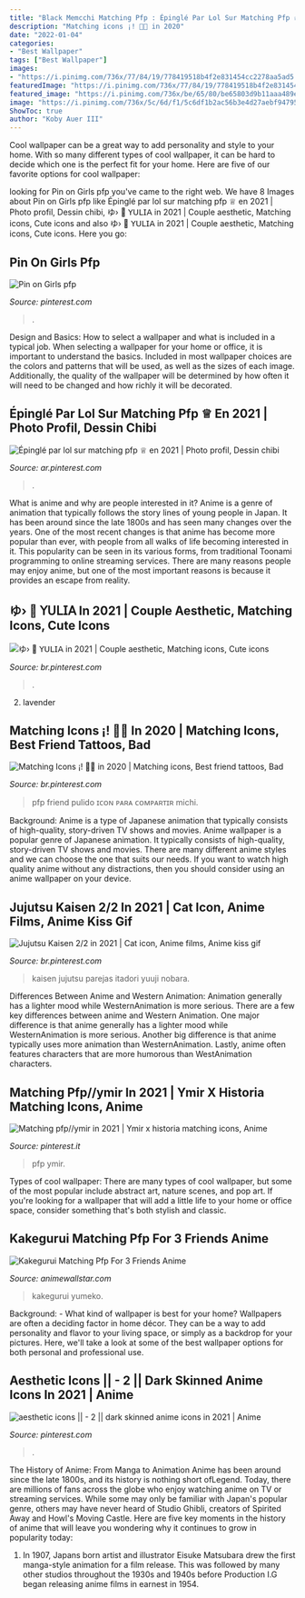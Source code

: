 ```yaml
---
title: "Black Memcchi Matching Pfp : Épinglé Par Lol Sur Matching Pfp ♕ En 2021"
description: "Matching icons ¡! 🌱🌿 in 2020"
date: "2022-01-04"
categories:
- "Best Wallpaper"
tags: ["Best Wallpaper"]
images:
- "https://i.pinimg.com/736x/77/84/19/778419518b4f2e831454cc2278aa5ad5.jpg"
featuredImage: "https://i.pinimg.com/736x/77/84/19/778419518b4f2e831454cc2278aa5ad5.jpg"
featured_image: "https://i.pinimg.com/736x/be/65/80/be65803d9b11aaa489eaa312d3e8d95b.jpg"
image: "https://i.pinimg.com/736x/5c/6d/f1/5c6df1b2ac56b3e4d27aebf9479562af.jpg"
ShowToc: true
author: "Koby Auer III"
---
```



Cool wallpaper can be a great way to add personality and style to your home. With so many different types of cool wallpaper, it can be hard to decide which one is the perfect fit for your home. Here are five of our favorite options for cool wallpaper: 

	

		
looking for Pin on Girls pfp you've came to the right web. We have 8 Images about Pin on Girls pfp like Épinglé par lol sur matching pfp ♕ en 2021 | Photo profil, Dessin chibi, ゆ› 🧃 𝖸𝖴𝖫𝖨𝖠 in 2021 | Couple aesthetic, Matching icons, Cute icons and also ゆ› 🧃 𝖸𝖴𝖫𝖨𝖠 in 2021 | Couple aesthetic, Matching icons, Cute icons. Here you go:
		
    
## Pin On Girls Pfp

<img loading=lazy src="https://i.pinimg.com/736x/be/65/80/be65803d9b11aaa489eaa312d3e8d95b.jpg" onerror="this.onerror=null;this.src='https://tse3.mm.bing.net/th?id=OIP.Li1pmXnqi7gwwtCHZga17wHaHa&amp;pid=15.1';" alt="Pin on Girls pfp">

_Source: pinterest.com_

>. 

	

Design and Basics: How to select a wallpaper and what is included in a typical job.
When selecting a wallpaper for your home or office, it is important to understand the basics. Included in most wallpaper choices are the colors and patterns that will be used, as well as the sizes of each image. Additionally, the quality of the wallpaper will be determined by how often it will need to be changed and how richly it will be decorated.

    
## Épinglé Par Lol Sur Matching Pfp ♕ En 2021 | Photo Profil, Dessin Chibi

<img loading=lazy src="https://i.pinimg.com/736x/77/84/19/778419518b4f2e831454cc2278aa5ad5.jpg" onerror="this.onerror=null;this.src='https://tse4.mm.bing.net/th?id=OIP.19-KR8O7ZS1nZILcXRUTBQHaHa&amp;pid=15.1';" alt="Épinglé par lol sur matching pfp ♕ en 2021 | Photo profil, Dessin chibi">

_Source: ar.pinterest.com_

>. 

	

What is anime and why are people interested in it?
Anime is a genre of animation that typically follows the story lines of young people in Japan. It has been around since the late 1800s and has seen many changes over the years. One of the most recent changes is that anime has become more popular than ever, with people from all walks of life becoming interested in it. This popularity can be seen in its various forms, from traditional Toonami programming to online streaming services. There are many reasons people may enjoy anime, but one of the most important reasons is because it provides an escape from reality.

    
## ゆ› 🧃 𝖸𝖴𝖫𝖨𝖠 In 2021 | Couple Aesthetic, Matching Icons, Cute Icons

<img loading=lazy src="https://i.pinimg.com/736x/6c/e5/b4/6ce5b422e14560bdd34040c4292cb71c.jpg" onerror="this.onerror=null;this.src='https://tse2.mm.bing.net/th?id=OIP.-LtlolqHZ6pNSZ1VCjOoTwHaHa&amp;pid=15.1';" alt="ゆ› 🧃 𝖸𝖴𝖫𝖨𝖠 in 2021 | Couple aesthetic, Matching icons, Cute icons">

_Source: br.pinterest.com_

>. 

	

2. lavender 

    
## Matching Icons ¡! 🌱🌿 In 2020 | Matching Icons, Best Friend Tattoos, Bad

<img loading=lazy src="https://i.pinimg.com/736x/14/38/59/1438590c1bef0743ddaaa78f5dabd9a1.jpg" onerror="this.onerror=null;this.src='https://tse4.mm.bing.net/th?id=OIP.uyCsXSMfUnpQQu4HsPa9TAAAAA&amp;pid=15.1';" alt="Matching Icons ¡! 🌱🌿 in 2020 | Matching icons, Best friend tattoos, Bad">

_Source: br.pinterest.com_

>pfp friend pulido ɪᴄᴏɴ ᴘᴀʀᴀ ᴄᴏᴍᴘᴀʀᴛɪʀ michi. 

	

Background: Anime is a type of Japanese animation that typically consists of high-quality, story-driven TV shows and movies.
Anime wallpaper is a popular genre of Japanese animation. It typically consists of high-quality, story-driven TV shows and movies. There are many different anime styles and we can choose the one that suits our needs. If you want to watch high quality anime without any distractions, then you should consider using an anime wallpaper on your device.

    
## Jujutsu Kaisen 2/2 In 2021 | Cat Icon, Anime Films, Anime Kiss Gif

<img loading=lazy src="https://i.pinimg.com/736x/4c/91/af/4c91afa98322f48aefb4b00b9e7f1e0e.jpg" onerror="this.onerror=null;this.src='https://tse1.mm.bing.net/th?id=OIP.AQbjhi8UsSJJu_KNNZGT7AHaJn&amp;pid=15.1';" alt="Jujutsu Kaisen 2/2 in 2021 | Cat icon, Anime films, Anime kiss gif">

_Source: br.pinterest.com_

>kaisen jujutsu parejas itadori yuuji nobara. 

	

Differences Between Anime and Western Animation: Animation generally has a lighter mood while WesternAnimation is more serious.
There are a few key differences between anime and Western Animation. One major difference is that anime generally has a lighter mood while WesternAnimation is more serious. Another big difference is that anime typically uses more animation than WesternAnimation. Lastly, anime often features characters that are more humorous than WestAnimation characters.

    
## Matching Pfp//ymir In 2021 | Ymir X Historia Matching Icons, Anime

<img loading=lazy src="https://i.pinimg.com/736x/99/c6/e4/99c6e4e55231342a30292465e7f0a369.jpg" onerror="this.onerror=null;this.src='https://tse3.mm.bing.net/th?id=OIP.LxNnY3YNckngnc8UHDTgEgHaHa&amp;pid=15.1';" alt="Matching pfp//ymir in 2021 | Ymir x historia matching icons, Anime">

_Source: pinterest.it_

>pfp ymir. 

	

Types of cool wallpaper:
There are many types of cool wallpaper, but some of the most popular include abstract art, nature scenes, and pop art. If you're looking for a wallpaper that will add a little life to your home or office space, consider something that's both stylish and classic.

    
## Kakegurui Matching Pfp For 3 Friends Anime

<img loading=lazy src="https://i.pinimg.com/originals/28/04/13/28041323abe8313dde415e74b5b201ca.jpg" onerror="this.onerror=null;this.src='https://tse1.mm.bing.net/th?id=OIP.j9pRkUUxT6EcnW0J-UOHOAHaHa&amp;pid=15.1';" alt="Kakegurui Matching Pfp For 3 Friends Anime">

_Source: animewallstar.com_

>kakegurui yumeko. 

	

Background: - What kind of wallpaper is best for your home?
Wallpapers are often a deciding factor in home décor. They can be a way to add personality and flavor to your living space, or simply as a backdrop for your pictures. Here, we'll take a look at some of the best wallpaper options for both personal and professional use.

    
## Aesthetic Icons || - 2 || Dark Skinned Anime Icons In 2021 | Anime

<img loading=lazy src="https://i.pinimg.com/736x/5c/6d/f1/5c6df1b2ac56b3e4d27aebf9479562af.jpg" onerror="this.onerror=null;this.src='https://tse4.mm.bing.net/th?id=OIP.pu5Gid8elJElZ-9grtvMdgHaHa&amp;pid=15.1';" alt="aesthetic icons || - 2 || dark skinned anime icons in 2021 | Anime">

_Source: pinterest.com_

>. 

	

The History of Anime: From Manga to Animation
Anime has been around since the late 1800s, and its history is nothing short ofLegend. Today, there are millions of fans across the globe who enjoy watching anime on TV or streaming services. While some may only be familiar with Japan's popular genre, others may have never heard of Studio Ghibli, creators of Spirited Away and Howl's Moving Castle. Here are five key moments in the history of anime that will leave you wondering why it continues to grow in popularity today:
1) In 1907, Japans born artist and illustrator Eisuke Matsubara drew the first manga-style animation for a film release. This was followed by many other studios throughout the 1930s and 1940s before Production I.G began releasing anime films in earnest in 1954.


